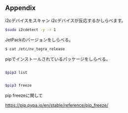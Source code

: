## Appendix

i2cデバイスをスキャン
i2cデバイスが反応するかしらべます。

```sh
$sudo i2cdetect -y -r 1
```

JetPackのバージョンをしらべる。

```sh
$ cat /etc/nv_tegra_release
```

pipでインストールされているパッケージをしらべる。

```sh

$pip3 list

```

```sh

$pip3 freeze

```

pip freezeに関して

https://pip.pypa.io/en/stable/reference/pip_freeze/



